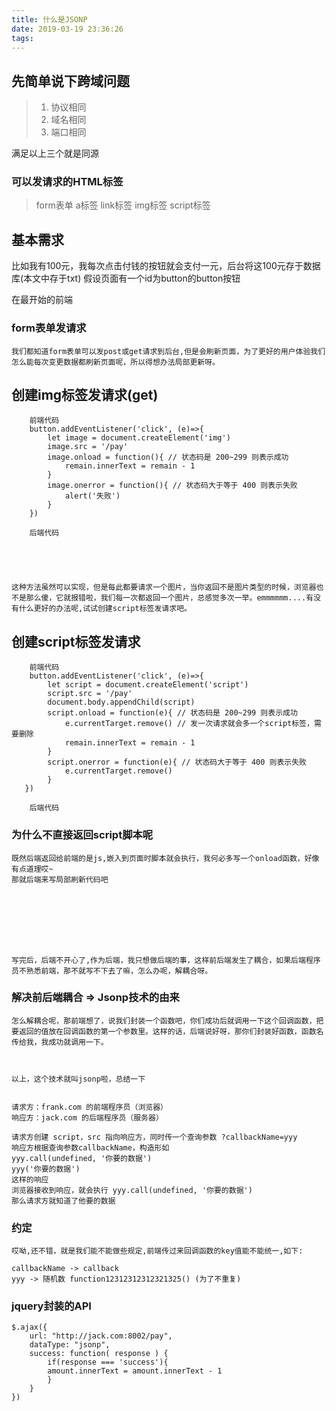 ```yaml
---
title: 什么是JSONP
date: 2019-03-19 23:36:26
tags:
---
```


## 先简单说下跨域问题
> 1. 协议相同
> 2. 域名相同
> 3. 端口相同

满足以上三个就是同源

### 可以发请求的HTML标签
> form表单
> a标签
> link标签
> img标签
> script标签

## 基本需求

比如我有100元，我每次点击付钱的按钮就会支付一元，后台将这100元存于数据库(本文中存于txt)
假设页面有一个id为button的button按钮

在最开始的前端

### form表单发请求
    我们都知道form表单可以发post或get请求到后台,但是会刷新页面，为了更好的用户体验我们怎么能每次变更数据都刷新页面呢，所以得想办法局部更新呀。

## 创建img标签发请求(get)

        前端代码
        button.addEventListener('click', (e)=>{
            let image = document.createElement('img')
            image.src = '/pay'
            image.onload = function(){ // 状态码是 200~299 则表示成功
                remain.innerText = remain - 1
            }
            image.onerror = function(){ // 状态码大于等于 400 则表示失败
                alert('失败')
            }
        })

        后端代码





    这种方法虽然可以实现，但是每此都要请求一个图片，当你返回不是图片类型的时候，浏览器也不是那么傻，它就报错啦，我们每一次都返回一个图片，总感觉多次一举。emmmmmm....有没有什么更好的办法呢,试试创建script标签发请求吧。

## 创建script标签发请求

        前端代码
        button.addEventListener('click', (e)=>{
            let script = document.createElement('script')
            script.src = '/pay'
            document.body.appendChild(script)
            script.onload = function(e){ // 状态码是 200~299 则表示成功
                e.currentTarget.remove() // 发一次请求就会多一个script标签，需要删除
                remain.innerText = remain - 1
            }
            script.onerror = function(e){ // 状态码大于等于 400 则表示失败
                e.currentTarget.remove()
            }
       })

        后端代码

### 为什么不直接返回script脚本呢
    既然后端返回给前端的是js,嵌入到页面时脚本就会执行，我何必多写一个onload函数，好像有点道理哎~
    那就后端来写局部刷新代码吧








    写完后，后端不开心了,作为后端，我只想做后端的事，这样前后端发生了耦合，如果后端程序员不熟悉前端，那不就写不下去了嘛，怎么办呢，解耦合呀。


### 解决前后端耦合 => Jsonp技术的由来
    怎么解耦合呢，那前端想了，说我们封装一个函数吧，你们成功后就调用一下这个回调函数，把要返回的值放在回调函数的第一个参数里。这样的话，后端说好呀，那你们封装好函数，函数名传给我，我成功就调用一下。



    以上，这个技术就叫jsonp啦，总结一下


    请求方：frank.com 的前端程序员（浏览器）
    响应方：jack.com 的后端程序员（服务器）

    请求方创建 script，src 指向响应方，同时传一个查询参数 ?callbackName=yyy
    响应方根据查询参数callbackName，构造形如
    yyy.call(undefined, '你要的数据')
    yyy('你要的数据')
    这样的响应
    浏览器接收到响应，就会执行 yyy.call(undefined, '你要的数据')
    那么请求方就知道了他要的数据


### 约定

    哎呦,还不错，就是我们能不能做些规定,前端传过来回调函数的key值能不能统一,如下:

    callbackName -> callback
    yyy -> 随机数 function12312312312321325() (为了不重复)


### jquery封装的API

    $.ajax({
        url: "http://jack.com:8002/pay",
        dataType: "jsonp",
        success: function( response ) {
            if(response === 'success'){
            amount.innerText = amount.innerText - 1
            }
        }
    })


